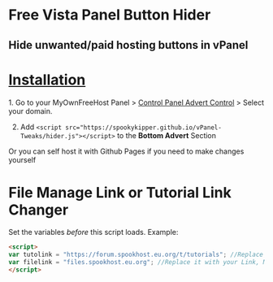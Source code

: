 # Free Vista Panel Button Hider
<h2>Hide unwanted/paid hosting buttons in vPanel</h2>

<h1><u>Installation</u></h1>
 1. Go to your MyOwnFreeHost Panel > <a href="http://panel.myownfreehost.net/panel/index2.php?option=paneladvertsdomselect" target="_blank">Control Panel Advert Control</a> > Select your domain.
  
 2. Add `<script src="https://spookykipper.github.io/vPanel-Tweaks/hider.js"></script>` to the **Bottom Advert** Section
 
 Or you can self host it with Github Pages if you need to make changes yourself

# File Manage Link or Tutorial Link Changer
Set the variables *before* this script loads. Example:
```html
<script>
var tutolink = "https://forum.spookhost.eu.org/t/tutorials"; //Replace it with your Link
var filelink = "files.spookhost.eu.org"; //Replace it with your Link, Must be Monsta FTP, *DO NOT INCLUDE HTTP(S) PROTOCOL OR TRAILING SLASH)
</script>
```
